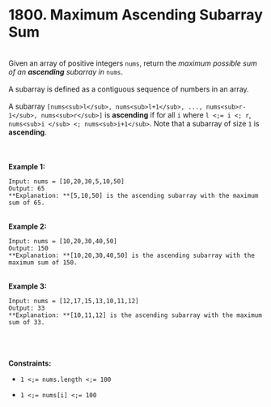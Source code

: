 # 1800. Maximum Ascending Subarray Sum

<br />Given an array of positive integers `nums`, return the <em>maximum possible sum of an **ascending** subarray in </em>`nums`.<br />
<br />A subarray is defined as a contiguous sequence of numbers in an array.<br />
<br />A subarray `[nums<sub>l</sub>, nums<sub>l+1</sub>, ..., nums<sub>r-1</sub>, nums<sub>r</sub>]` is **ascending** if for all `i` where `l <;= i <; r`, `nums<sub>i </sub> <; nums<sub>i+1</sub>`. Note that a subarray of size `1` is **ascending**.<br />
<br /> <br />
<br />**Example 1:**<br />
```
Input: nums = [10,20,30,5,10,50]
Output: 65
**Explanation: **[5,10,50] is the ascending subarray with the maximum sum of 65.
```
<br />**Example 2:**<br />
```
Input: nums = [10,20,30,40,50]
Output: 150
**Explanation: **[10,20,30,40,50] is the ascending subarray with the maximum sum of 150.
```
<br />**Example 3:**<br />
```
Input: nums = [12,17,15,13,10,11,12]
Output: 33
**Explanation: **[10,11,12] is the ascending subarray with the maximum sum of 33.
```
<br /> <br />
<br />**Constraints:**<br />

* `1 <;= nums.length <;= 100`

* `1 <;= nums[i] <;= 100`